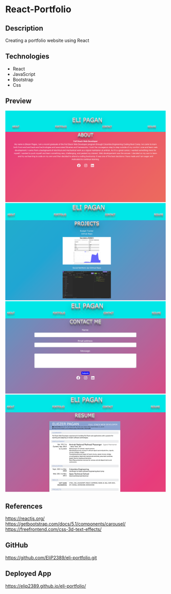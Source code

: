 # React-Portfolio

## Description
Creating a portfolio website using React

## Technologies
* React
* JavaScript
* Bootstrap
* Css

## Preview
<img src='./src/assets/images/react-img.png' alt='portfolio'>
<img src='./src/assets/images/react2-img.png' alt='portfolio'>
<img src='./src/assets/images/react3-img.png' alt='portfolio'>
<img src='./src/assets/images/react4-img.png' alt='portfolio'>

## References
https://reactjs.org/ <br />
https://getbootstrap.com/docs/5.1/components/carousel/ <br />
https://freefrontend.com/css-3d-text-effects/ <br />

## GitHub
https://github.com/EliP2389/eli-portfolio.git

## Deployed App
https://elip2389.github.io/eli-portfolio/

